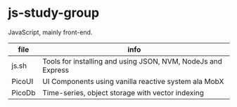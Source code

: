 # js-study-group
JavaScript, mainly front-end.

| file | info |
|---|---|
|js.sh | Tools for installing and using JSON, NVM, NodeJs and Express | 
| PicoUI | UI Components using vanilla reactive system ala MobX 
| PicoDb | Time-series, object storage with vector indexing
